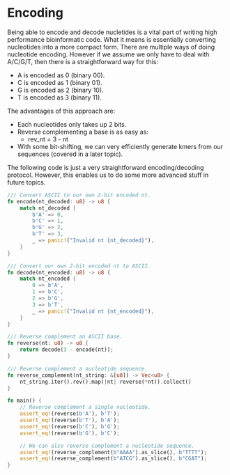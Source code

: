 # Encoding
Being able to encode and decode nucletides is a vital part of writing high performance bioinformatic code. What it means is essentially converting nucleotides into a more compact form. There are multiple ways of doing nucleotide encoding. However if we assume we only have to deal with A/C/G/T, then there is a straightforward way for this:
- A is encoded as 0 (binary 00).
- C is encoded as 1 (binary 01).
- G is encoded as 2 (binary 10).
- T is encoded as 3 (binary 11).

The advantages of this approach are:
- Each nucleotides only takes up 2 bits.
- Reverse complementing a base is as easy as:
    - rev_nt = 3 - nt
- With some bit-shifting, we can very efficiently generate kmers from our sequences (covered in a later topic).


The following code is just a very straightforward encoding/decoding protocol. However, this enables us to do some more advanced stuff in future topics.
```rust
/// Convert ASCII to our own 2-bit encoded nt.
fn encode(nt_decoded: u8) -> u8 {
    match nt_decoded {
        b'A' => 0,
        b'C' => 1,
        b'G' => 2,
        b'T' => 3,
        _ => panic!("Invalid nt {nt_decoded}"),
    }
}

/// Convert our own 2-bit encoded nt to ASCII.
fn decode(nt_encoded: u8) -> u8 {
    match nt_encoded {
        0 => b'A',
        1 => b'C',
        2 => b'G',
        3 => b'T',
        _ => panic!("Invalid nt {nt_encoded}"),
    }
}

/// Reverse complement an ASCII base.
fn reverse(nt: u8) -> u8 {
    return decode(3 - encode(nt));
}

/// Reverse complement a nucleotide sequence.
fn reverse_complement(nt_string: &[u8]) -> Vec<u8> {
    nt_string.iter().rev().map(|nt| reverse(*nt)).collect()
}

fn main() {
    // Reverse complement a single nucleotide.
    assert_eq!(reverse(b'A'), b'T');
    assert_eq!(reverse(b'T'), b'A');
    assert_eq!(reverse(b'C'), b'G');
    assert_eq!(reverse(b'G'), b'C');

    // We can also reverse complement a nucleotide sequence.
    assert_eq!(reverse_complement(b"AAAA").as_slice(), b"TTTT");
    assert_eq!(reverse_complement(b"ATCG").as_slice(), b"CGAT");
}

```
